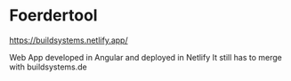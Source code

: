# Foerdertool

https://buildsystems.netlify.app/

Web App developed in Angular and deployed in Netlify
It still has to merge with buildsystems.de 
